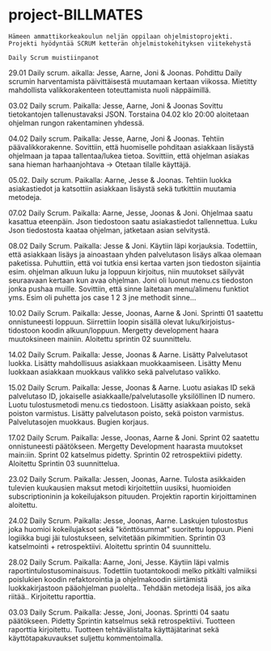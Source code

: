# project-BILLMATES

```Hämeen ammattikorkeakoulun neljän oppilaan ohjelmistoprojekti. Projekti hyödyntää SCRUM ketterän ohjelmistokehityksen viitekehystä```

```Daily Scrum muistiinpanot```

29.01 Daily scrum.  aikalla: Jesse, Aarne, Joni & Joonas. Pohdittu Daily scrumin harventamista päivittäisestä muutamaan kertaan viikossa. Mietitty mahdollista valikkorakenteen toteuttamista nuoli näppäimillä. 

03.02 Daily scrum. Paikalla: Jesse, Aarne, Joni & Joonas Sovittu tietokantojen tallenustavaksi JSON.  Torstaina 04.02 klo 20:00 aloitetaan ohjelman rungon rakentaminen yhdessä. 

04.02 Daily scrum. Paikalla: Jesse, Aarne, Joni & Joonas. Tehtiin päävalikkorakenne. Sovittiin, että huomiselle pohditaan asiakkaan lisäystä ohjelmaan ja tapaa tallentaa/lukea tietoa. Sovittiin, että ohjelman asiakas sana hieman harhaanjohtava -> Otetaan tilalle käyttäjä.

05.02. Daily scrum. Paikalla: Aarne, Jesse & Joonas. Tehtiin luokka asiakastiedot ja katsottiin asiakkaan lisäystä sekä tutkittiin muutamia metodeja.

07.02 Daily Scrum. Paikalla: Aarne, Jesse, Joonas & Joni. Ohjelmaa saatu kasattua eteenpäin. Json tiedostoon saatu asiakastiedot tallennettua. Luku Json tiedostosta kaataa ohjelman, jatketaan asian selvitystä. 

08.02 Daily Scrum. Paikalla: Jesse & Joni. Käytiin läpi korjauksia. Todettiin, että asiakkaan lisäys ja ainoastaan yhden palvelutason lisäys alkaa olemaan paketissa. Puhuttiin, että voi tutkia ensi kertaa varten json tiedoston sijaintia esim. ohjelman alkuun luku ja loppuun kirjoitus, niin muutokset säilyvät seuraavaan kertaan kun avaa ohjelman. Joni oli luonut menu.cs tiedoston jonka pushaa muille. Sovittiin, että sinne laitetaan menu/alimenu funktiot yms. Esim oli puhetta jos case 1 2 3 jne methodit sinne... 

10.02 Daily Scrum. Paikalla: Jesse, Joonas, Aarne & Joni. Sprintti 01 saatettu onnistuneesti loppuun. Siirrettiin loopin sisällä olevat luku/kirjoistus-tidostoon koodin alkuun/loppuun. Mergetty development haara muutoksineen mainiin. Aloitettu sprintin 02 suunnittelu. 

14.02 Daily Scrum. Paikalla: Jesse, Joonas & Aarne. Lisätty Palvelutasot luokka. Lisätty mahdollisuus asiakkaan muokkaamiseen. Lisätty Menu luokkaan asiakkaan muokkaus valikko sekä palvelutaso valikko.

15.02 Daily Scrum. Paikalla: Jesse, Joonas & Aarne. Luotu asiakas ID sekä palvelutaso ID, jokaiselle asiakkaalle/palvelutasolle yksilöllinen ID numero. Luotu tulostusmetodi menu.cs tiedostoon. Lisätty asiakkaan poisto, sekä poiston varmistus. Lisätty palvelutason poisto, sekä poiston varmistus. Palvelutasojen muokkaus. Bugien korjaus.

17.02 Daily Scrum. Paikalla: Jesse, Joonas, Aarne & Joni. Sprint 02 saatettu onnistuneesti päätökseen. Mergetty Development haarasta muutokset main:iin. Sprint 02 katselmus pidetty. Sprintin 02 retrospektiivi pidetty. Aloitettu Sprintin 03 suunnittelua.

23.02 Daily Scrum. Paikalla: Jessen, Joonas, Aarne. Tulosta asikkaiden tulevien kuukausien maksut metodi kirjoitettiin uusiksi, huomioiden subscriptioninin ja kokeilujakson pituuden. Projektin raportin kirjoittaminen aloitettu.

24.02 Daily Scrum. Paikalla: Jesse, Joonas, Aarne. Laskujen tulostostus joka huomioi kokeilujaksot sekä "könttösummat" suoritettu loppuun. Pieni logiikka bugi jäi tulostukseen, selvitetään pikimmitien. Sprintin 03 katselmointi + retrospektiivi. Aloitettu sprintin 04 suunnittelu.

28.02 Daily Scrum. Paikalla: Aarne, Joni, Jesse. Käytiin läpi valmis raportintulostusominaisuus. Todettiin tuotantokoodi melko pitkälti valmiiksi poislukien koodin refaktorointia ja ohjelmakoodin siirtämistä luokkakirjastoon pääohjelman puolelta.. Tehdään metodeja lisää, jos aika riitää.. Kirjoitettu raporttia. 

03.03 Daily Scrum. Paikalla: Jesse, Joni, Joonas. Sprintti 04 saatu päätökseen. Pidetty Sprintin katselmus sekä retrospektiivi. Tuotteen raporttia kirjoitettu. Tuotteen tehtävälistalta käyttäjätarinat sekä käyttötapakuvaukset suljettu kommentoimalla. 
